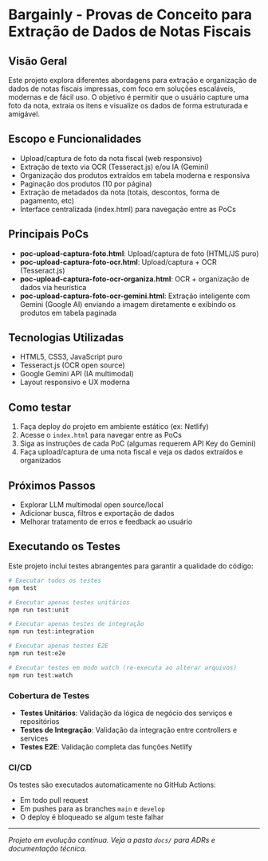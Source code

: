 # Bargainly - Provas de Conceito para Extração de Dados de Notas Fiscais

## Visão Geral
Este projeto explora diferentes abordagens para extração e organização de dados de notas fiscais impressas, com foco em soluções escaláveis, modernas e de fácil uso. O objetivo é permitir que o usuário capture uma foto da nota, extraia os itens e visualize os dados de forma estruturada e amigável.

## Escopo e Funcionalidades
- Upload/captura de foto da nota fiscal (web responsivo)
- Extração de texto via OCR (Tesseract.js) e/ou IA (Gemini)
- Organização dos produtos extraídos em tabela moderna e responsiva
- Paginação dos produtos (10 por página)
- Extração de metadados da nota (totais, descontos, forma de pagamento, etc)
- Interface centralizada (index.html) para navegação entre as PoCs

## Principais PoCs
- **poc-upload-captura-foto.html**: Upload/captura de foto (HTML/JS puro)
- **poc-upload-captura-foto-ocr.html**: Upload/captura + OCR (Tesseract.js)
- **poc-upload-captura-foto-ocr-organiza.html**: OCR + organização de dados via heurística
- **poc-upload-captura-foto-ocr-gemini.html**: Extração inteligente com Gemini (Google AI) enviando a imagem diretamente e exibindo os produtos em tabela paginada

## Tecnologias Utilizadas
- HTML5, CSS3, JavaScript puro
- Tesseract.js (OCR open source)
- Google Gemini API (IA multimodal)
- Layout responsivo e UX moderna

## Como testar
1. Faça deploy do projeto em ambiente estático (ex: Netlify)
2. Acesse o `index.html` para navegar entre as PoCs
3. Siga as instruções de cada PoC (algumas requerem API Key do Gemini)
4. Faça upload/captura de uma nota fiscal e veja os dados extraídos e organizados

## Próximos Passos
- Explorar LLM multimodal open source/local
- Adicionar busca, filtros e exportação de dados
- Melhorar tratamento de erros e feedback ao usuário

## Executando os Testes

Este projeto inclui testes abrangentes para garantir a qualidade do código:

```bash
# Executar todos os testes
npm test

# Executar apenas testes unitários
npm run test:unit

# Executar apenas testes de integração
npm run test:integration

# Executar apenas testes E2E
npm run test:e2e

# Executar testes em modo watch (re-executa ao alterar arquivos)
npm run test:watch
```

### Cobertura de Testes
- **Testes Unitários**: Validação da lógica de negócio dos serviços e repositórios
- **Testes de Integração**: Validação da integração entre controllers e services
- **Testes E2E**: Validação completa das funções Netlify

### CI/CD
Os testes são executados automaticamente no GitHub Actions:
- Em todo pull request
- Em pushes para as branches `main` e `develop`
- O deploy é bloqueado se algum teste falhar

---
*Projeto em evolução contínua. Veja a pasta `docs/` para ADRs e documentação técnica.*